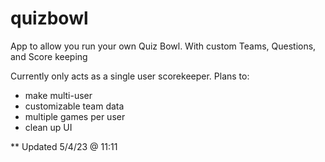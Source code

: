 # quizbowl
App to allow you run your own Quiz Bowl. With custom Teams, Questions, and Score keeping

Currently only acts as a single user scorekeeper. Plans to:
<ul>
<li> make multi-user</li>
<li> customizable team data</li>
<li> multiple games per user</li>
<li> clean up UI</li>
</ul>
** Updated 5/4/23 @ 11:11
